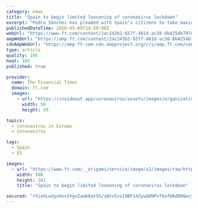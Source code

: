 ```yaml
---
category: news
title: "Spain to begin limited loosening of coronavirus lockdown"
excerpt: "Pedro Sánchez has pleaded with Spain’s citizens to take maximum precautions when the country’s harsh coronavirus lockdown is relaxed on Monday, as political and economic tensions increase over his government’s plans to loosen controls."
publishedDateTime: 2020-05-09T14:59:00Z
webUrl: "https://www.ft.com/content/2ac243b2-657f-481d-ac38-8b4254b797d3"
ampWebUrl: "https://amp.ft.com/content/2ac243b2-657f-481d-ac38-8b4254b797d3"
cdnAmpWebUrl: "https://amp-ft-com.cdn.ampproject.org/c/s/amp.ft.com/content/2ac243b2-657f-481d-ac38-8b4254b797d3"
type: article
quality: 105
heat: 105
published: true

provider:
  name: The Financial Times
  domain: ft.com
  images:
    - url: "https://insideout.app/coronavirus/assets/images/organizations/ft.com-50x50.jpg"
      width: 50
      height: 50

topics:
  - Coronavirus in Europe
  - Coronavirus

tags:
  - Spain
  - ES

images:
  - url: "https://www.ft.com/__origami/service/image/v2/images/raw/https%3A%2F%2Fd1e00ek4ebabms.cloudfront.net%2Fproduction%2F4cddba02-2314-42ed-b52c-2f7286e42147.jpg?source=google-amp&fit=scale-down&width=500"
    width: 500
    height: 281
    title: "Spain to begin limited loosening of coronavirus lockdown"

secured: "rViohLw3yu9vx5VgvZawb8at5h/sWtv5vv19BF14ZywbDNP+T6afHAdDRQwcy/jmlQs9HdBCEPWBQ7NZuCZBe7Z7Le/3jU9ZkdtxsVSAPLh47h3Jj0QwrSEnlC7iD3CdnV0XOBrty9qvSuaPF2GDKc4Pnu9ifPCoWyaWci0lukOMqNib1m/EL4KjimkYmm7ve23+hSNZg+X84kyfTj/wour0u7Ru9jz6G4v0DAvATCY532TJSUATiS5CFNYmo3rGJHkYYLT0yUFWoJqELb9dzoCEt8HppxI30Erolqmliro5v3HEUYunfPxknENCGcymiFEl3umjkxgSoUtXzMefKD2eBlwhT1NvEyTdljZwwJffqe8oUbwk4/dzXAFB3kuqW3mJfVQG1WMwzrn+iNX0Yece2QhZ1fa7Gpw8S4Hs87HBcG9fQ0FYFDCzdal60z+iLnOJMUsQ0qvYIpMkvJwb6VdxfugepwEwTnE204/8gxo=;y7Z1lja1vAgRSfzJilsCSg=="
---
```



